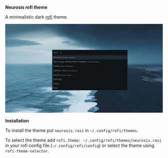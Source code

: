 **Neurosis rofi theme**

A minimalistic dark [rofi](https://github.com/DaveDavenport/rofi) theme.

![screenshot](neurosis-screenshot.png "Neurosis rofi theme")

**Installation**

To install the theme put `neurosis.rasi` in `~/.config/rofi/themes`.

To select the theme add `rofi.theme: ~/.config/rofi/themes/neurosis.rasi` in your rofi config file (`~/.config/rofi/config`) or select the theme using `rofi-theme-selector`.
